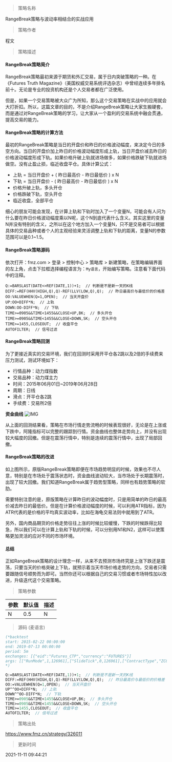 
> 策略名称

RangeBreak策略与波动率相结合的实战应用

> 策略作者

程文

> 策略描述

#### RangeBreak策略简介

RangeBreak策略最初来源于期货和外汇交易，属于日内突破策略的一种。在《Futures Truth Magazine》（美国权威交易系统评选杂志）中曾经连续多年排名前十。无论是专业的投资机构还是个人交易者都在广泛使用。

但是，如果一个交易策略被大众广为所知，那么这个交易策略在实战中的应用就会大打折扣。所以，这篇文章的目的，不是介绍RangeBreak策略让大家生搬硬套，而是通过对RangeBreak策略的学习，让大家从一个盈利的交易系统中融会贯通，提高交易的能力。

#### RangeBreak策略的计算方法

最初的RangeBreak策略是当日的开盘价和昨日的价格波动幅度，来决定今日的多空方向。当日的开盘价加上昨日的价格波动幅度形成上轨，当日开盘价减去昨日的价格波动幅度形成下轨。如果价格升破上轨就进场做多，如果价格跌破下轨就进场做空。没有止盈止损，临近收盘平仓。具体计算公式：

- 上轨 = 当日开盘价 + ( 昨日最高价 - 昨日最低价 ) x N
- 下轨 = 当日开盘价 - ( 昨日最高价 - 昨日最低价 ) x N
- 价格升破上轨，多头开仓
- 价格跌破下轨，空头开仓
- 临近收盘，全部平仓

细心的朋友可能会发现，在计算上轨和下轨时加入了一个变量N，可能会有人问为什么要在昨日价格波动幅度乘以N呢，这个N到底代表什么含义。其实这里的变量N并没有特别的含义，之所以在这个地方加入一个变量N，只不是交易者可以根据具体的交易品种或者个人的主观经验来灵活调整上轨和下轨的距离，变量N的参数范围可以是0.1~1.5。

#### RangeBreak策略源码
依次打开：fmz.com > 登录 > 控制中心 > 策略库 > 新建策略，在策略编辑界面的左上角，点击下拉框选择编程语言为：`My语言`，开始编写策略。注意看下面代码中的注释。
```
Q:=BARSLAST(DATE<>REF(DATE,1))+1;  // 判断是不是新一天的K线
DIFF:=REF(HHV(HIGH,Q),Q)-REF(LLV(LOW,Q),Q);  // 昨日最高价与最低价的价格差
OO:VALUEWHEN(Q=1,OPEN);  // 当天开盘价
UP:OO+DIFF*N;  // 上轨
DOWN:OO-DIFF*N;  // 下轨
TIME>=0905&&TIME<1455&&CLOSE>UP,BK;  // 多头开仓
TIME>=0905&&TIME<1455&&CLOSE<DOWN,SK;  // 空头开仓
TIME>=1455,CLOSEOUT;  // 收盘平仓
AUTOFILTER;  // 信号过滤
```

#### RangeBreak策略回测
为了更接近真实的交易环境，我们在回测时采用开平仓各2跳以及2倍的手续费来压力测试，测试环境如下：

- 行情品种：动力煤指数
- 交易品种：动力煤主力
- 时间：2015年06月01日~2019年06月28日
- 周期：日线
- 滑点：开平仓各2跳
- 手续费：交易所2倍

**资金曲线**
 ![IMG](https://www.fmz.cn/upload/asset/392766ae4c121bce3b13.png) 

从上面的回测结果看，策略在市场行情走势流畅的时候表现很好，无论是在上涨或下跌中，阿隆指标可以完整的跟踪到行情。资金曲线也整体走势向上，并没有出现较大幅度的回撤。但是在震荡行情中，特别是连续的震荡行情中，出现了局部回撤。

#### RangeBreak策略的改进

如上图所示，原版RangeBreak策略即便在市场趋势明显的时候，效果也不尽人意，特别是在市场处于震荡状态时，资金曲线波动较大，当市场处于长期震荡时，出现了较大回撤。我们知道RangeBreak属于趋势型策略，同样也有趋势策略的软肋。

需要特别注意的是，原版策略在计算昨日的波动幅度时，只是用简单的昨日的最高价减去昨日的最低价。但是在计算价格波动幅度的时候，可以利用ATR指标，因为ATR代表的是价格的平均真实波动率，比如在海龟交易法则中就用到了ATR。

另外，国内商品期货的价格走势往往上涨的时候比较缓慢，下跌的时候跌得比较急，所以我们可以在计算上轨和下轨的时候，可以分别用N1和N2，这样可以使策略更加灵活的应对不同的市场环境。

#### 总结
正如RangeBreak策略的设计理念一样，从来不去预测市场终究是上涨下跌还是震荡，只要当天的价格突破上下轨，就预示着当天市场价格走势的方向，交易者只需要跟随信号顺势而为即可。当然你还可以根据自己的交易习惯或者市场特性加以改进，升级迭代这个交易策略。


> 策略参数



|参数|默认值|描述|
|----|----|----|
|N|0.5|N|


> 源码 (麦语言)

``` pascal
(*backtest
start: 2015-02-22 00:00:00
end: 2019-07-13 00:00:00
period: 5m
exchanges: [{"eid":"Futures_CTP","currency":"FUTURES"}]
args: [["RunMode",1,126961],["SlideTick",0,126961],["ContractType","ZC888",126961]]
*)

Q:=BARSLAST(DATE<>REF(DATE,1))+1;  // 判断是不是新一天的K线
DIFF:=REF(HHV(HIGH,Q),Q)-REF(LLV(LOW,Q),Q);  // 昨日最高价与最低价的价格差
OO:=VALUEWHEN(Q=1,OPEN);  // 当天开盘价
UP^^OO+DIFF*N;  // 上轨
DOWN^^OO-DIFF*N;  // 下轨
TIME>=0905&&TIME<1455&&CLOSE>UP,BK;  // 多头开仓
TIME>=0905&&TIME<1455&&CLOSE<DOWN,SK;  // 空头开仓
TIME>=1455,CLOSEOUT;  // 收盘平仓
AUTOFILTER;  // 信号过滤
```

> 策略出处

https://www.fmz.cn/strategy/326011

> 更新时间

2021-11-11 09:44:21
